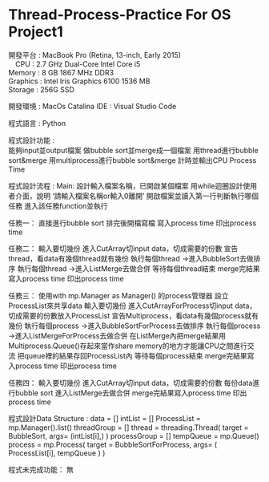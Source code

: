 # Thread-Process-Practice For OS Project1
開發平台 : MacBook Pro (Retina, 13-inch, Early 2015)   
	&emsp;CPU : 2.7 GHz Dual-Core Intel Core i5   
	Memory : 8 GB 1867 MHz DDR3   
	Graphics : Intel Iris Graphics 6100 1536 MB   
	Storage : 256G SSD   

開發環境 : MacOs Catalina 
	IDE : Visual Studio Code

程式語言 : Python

程式設計功能 :  
能夠input並output檔案
做bubble sort並merge成一個檔案
用thread進行bubble sort&merge
用multiprocess進行bubble sort&merge
計時並輸出CPU Process Time

程式設計流程 : 
Main:
設計輸入檔案名稱，已開啟某個檔案
用while迴圈設計使用者介面，說明 ‘請輸入檔案名稱or輸入0離開’
開啟檔案並讀入第一行判斷執行哪個任務
進入該任務function並執行

任務一：
直接進行bubble sort
排完後開檔寫檔
寫入process time
印出process time

任務二：
輸入要切幾份
進入CutArray切input data，切成需要的份數
宣告thread，看data有幾個thread就有幾份
執行每個thread ->進入BubbleSort去做排序
執行每個thread ->進入ListMerge去做合併
等待每個thread結束
merge完結果寫入process time
印出process time

任務三：
使用with mp.Manager as Manager() 的process管理器
設立ProcessList來共享data
輸入要切幾份
進入CutArrayForProcess切input data，切成需要的份數放入ProcessList
宣告Multiprocess，看data有幾個process就有幾份
執行每個process ->進入BubbleSortForProcess去做排序
執行每個process ->進入ListMergeForProcess去做合併
在ListMerge內把merge結果用Multiprocess.Queue()存起來當作share memory的地方才能讓CPU之間進行交流
把queue裡的結果存回ProcessList內
等待每個process結束
merge完結果寫入process time
印出process time

任務四：
輸入要切幾份
進入CutArray切input data，切成需要的份數
每份data進行bubble sort
進入ListMerge去做合併
merge完結果寫入process time
印出process time
	

程式設計Data Structure : 
data = []
intList = []
ProcessList = mp.Manager().list()
threadGroup = []
thread = threading.Thread( target = BubbleSort, args= (intList[i],) )
processGroup = []
tempQueue = mp.Queue()
process = mp.Process( target = BubbleSortForProcess, args= ( ProcessList[i], tempQueue ) )


程式未完成功能：
無
